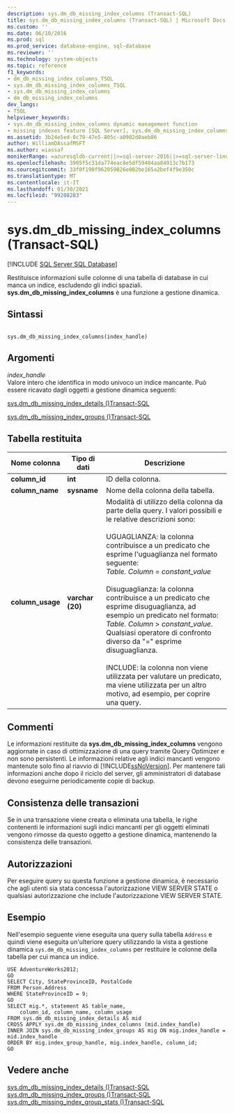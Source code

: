 ```yaml
---
description: sys.dm_db_missing_index_columns (Transact-SQL)
title: sys.dm_db_missing_index_columns (Transact-SQL) | Microsoft Docs
ms.custom: ''
ms.date: 06/10/2016
ms.prod: sql
ms.prod_service: database-engine, sql-database
ms.reviewer: ''
ms.technology: system-objects
ms.topic: reference
f1_keywords:
- dm_db_missing_index_columns_TSQL
- sys.dm_db_missing_index_columns_TSQL
- sys.dm_db_missing_index_columns
- dm_db_missing_index_columns
dev_langs:
- TSQL
helpviewer_keywords:
- sys.dm_db_missing_index_columns dynamic management function
- missing indexes feature [SQL Server], sys.dm_db_missing_index_columns dynamic management function
ms.assetid: 3b24e5ed-0c79-47e5-805c-a0902d0aeb86
author: WilliamDAssafMSFT
ms.author: wiassaf
monikerRange: =azuresqldb-current||>=sql-server-2016||>=sql-server-linux-2017||=azuresqldb-mi-current
ms.openlocfilehash: 3905f5c31da774eac8e5df59404aa84913c7b173
ms.sourcegitcommit: 33f0f190f962059826e002be165a2bef4f9e350c
ms.translationtype: MT
ms.contentlocale: it-IT
ms.lasthandoff: 01/30/2021
ms.locfileid: "99208283"
---
```

# <a name="sysdm_db_missing_index_columns-transact-sql"></a>sys.dm_db_missing_index_columns (Transact-SQL)
[!INCLUDE [SQL Server SQL Database](../../includes/applies-to-version/sql-asdb.md)]

  Restituisce informazioni sulle colonne di una tabella di database in cui manca un indice, escludendo gli indici spaziali. **sys.dm_db_missing_index_columns** è una funzione a gestione dinamica.  

## <a name="syntax"></a>Sintassi  
  
```  
  
sys.dm_db_missing_index_columns(index_handle)  
```  
  
## <a name="arguments"></a>Argomenti  
 *index_handle*  
 Valore intero che identifica in modo univoco un indice mancante. Può essere ricavato dagli oggetti a gestione dinamica seguenti:  
  
 [sys.dm_db_missing_index_details &#40;&#41;Transact-SQL ](../../relational-databases/system-dynamic-management-views/sys-dm-db-missing-index-details-transact-sql.md)  
  
 [sys.dm_db_missing_index_groups &#40;&#41;Transact-SQL ](../../relational-databases/system-dynamic-management-views/sys-dm-db-missing-index-groups-transact-sql.md)  
  
## <a name="table-returned"></a>Tabella restituita  
  
|Nome colonna|Tipo di dati|Descrizione|  
|-----------------|---------------|-----------------|  
|**column_id**|**int**|ID della colonna.|  
|**column_name**|**sysname**|Nome della colonna della tabella.|  
|**column_usage**|**varchar (20)**|Modalità di utilizzo della colonna da parte della query. I valori possibili e le relative descrizioni sono:<br /><br /> UGUAGLIANZA: la colonna contribuisce a un predicato che esprime l'uguaglianza nel formato seguente: <br />                        *Table. Column*  =  *constant_value*<br /><br /> Disuguaglianza: la colonna contribuisce a un predicato che esprime disuguaglianza, ad esempio un predicato nel formato: *Table. Column*  >  *constant_value*. Qualsiasi operatore di confronto diverso da "=" esprime disuguaglianza.<br /><br /> INCLUDE: la colonna non viene utilizzata per valutare un predicato, ma viene utilizzata per un altro motivo, ad esempio, per coprire una query.|  
  
## <a name="remarks"></a>Commenti  
 Le informazioni restituite da **sys.dm_db_missing_index_columns** vengono aggiornate in caso di ottimizzazione di una query tramite Query Optimizer e non sono persistenti. Le informazioni relative agli indici mancanti vengono mantenute solo fino al riavvio di [!INCLUDE[ssNoVersion](../../includes/ssnoversion-md.md)]. Per mantenere tali informazioni anche dopo il riciclo del server, gli amministratori di database devono eseguirne periodicamente copie di backup.  
  
## <a name="transaction-consistency"></a>Consistenza delle transazioni  
 Se in una transazione viene creata o eliminata una tabella, le righe contenenti le informazioni sugli indici mancanti per gli oggetti eliminati vengono rimosse da questo oggetto a gestione dinamica, mantenendo la consistenza delle transazioni.  
  
## <a name="permissions"></a>Autorizzazioni  
 Per eseguire query su questa funzione a gestione dinamica, è necessario che agli utenti sia stata concessa l'autorizzazione VIEW SERVER STATE o qualsiasi autorizzazione che include l'autorizzazione VIEW SERVER STATE.  
  
## <a name="examples"></a>Esempio  
 Nell'esempio seguente viene eseguita una query sulla tabella `Address` e quindi viene eseguita un'ulteriore query utilizzando la vista a gestione dinamica `sys.dm_db_missing_index_columns` per restituire le colonne della tabella per cui manca un indice.  
  
```  
USE AdventureWorks2012;  
GO  
SELECT City, StateProvinceID, PostalCode  
FROM Person.Address  
WHERE StateProvinceID = 9;  
GO  
SELECT mig.*, statement AS table_name,  
    column_id, column_name, column_usage  
FROM sys.dm_db_missing_index_details AS mid  
CROSS APPLY sys.dm_db_missing_index_columns (mid.index_handle)  
INNER JOIN sys.dm_db_missing_index_groups AS mig ON mig.index_handle = mid.index_handle  
ORDER BY mig.index_group_handle, mig.index_handle, column_id;  
GO  
```  
  
## <a name="see-also"></a>Vedere anche  
 [sys.dm_db_missing_index_details &#40;&#41;Transact-SQL ](../../relational-databases/system-dynamic-management-views/sys-dm-db-missing-index-details-transact-sql.md)   
 [sys.dm_db_missing_index_groups &#40;&#41;Transact-SQL ](../../relational-databases/system-dynamic-management-views/sys-dm-db-missing-index-groups-transact-sql.md)   
 [sys.dm_db_missing_index_group_stats &#40;&#41;Transact-SQL ](../../relational-databases/system-dynamic-management-views/sys-dm-db-missing-index-group-stats-transact-sql.md)  
  
  
